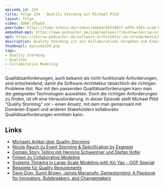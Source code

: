 ```yaml
---
episode_id: 224
title: Folge 224 - Quality Storming mit Michael Plöd 
layout: folge
video: GOkM_sfGyEA
peertube: https://tube.tchncs.de/videos/embed/5b51907f-a976-4581-aca0-90d600da3cee
embedded-mp3: https://www.podcaster.de/simpleplayer/?id=show~1evriw~software-architektur-im-stream~pod-18745af4858a7359ed354177&v=1720891687
mp3: https://1evriw.podcaster.de/software-architektur-im-stream/media/Quality_Storming_mit_Michael_Ploed.mp3
description: Quality Storming ist ein kollaboratives Vorgehen zum Ermitteln von Qualitätsanforderungen.
thumbnail: episode224.png
tags:
- Quality Storming
- Qualität
- Collaborative Modeling
---
```


Qualitätsanforderungen, auch bekannt als nicht-funktionale
Anforderungen, sind entscheidend, damit die Software-Architektur
tatsächlich die richtigen Probleme löst. Nur mit den passenden
Qualitätsanforderungen kann man die geeigneten Technologien
auswählen. Doch die richtigen Anforderungen zu finden, ist oft eine
Herausforderung. In dieser Episode stellt Michael Plöd "Quality
Storming" vor – einen Ansatz, mit dem man gemeinsam mit Domänen-Expert
und anderen Stakeholdern kollaborativ Qualitätsanforderungen ermitteln
kann.

## Links

* [Michaels Artikel über Quality
  Storming](https://www.innoq.com/de/articles/2020/03/quality-storming-workshop/)
* [Nicole Rauch zu Event Storming & Specification by
  Example](/2020/09/10/folge017.html)
* [Domain Story Telling mit Henning Schwentner und Stefan
  Hofer](/2020/10/09/folge021.html)
* [Folgen zu Collaborative Modeling](/tags.html#Collaborative%20Modeling)
* [Systems Thinking in Large-Scale Modeling with Xin Yao - OOP
  Special](/2023/06/16/folge169.html)
* [Beispiele für Quality
  Requirements](https://github.com/arc42/quality-requirements)
* [Dave Gray, Sunni Brown, James Macanufo: Gamestorming: A Playbook for Innovators, Rulebreakers, and Changemakers](https://amzn.to/4bLs3Ls)
